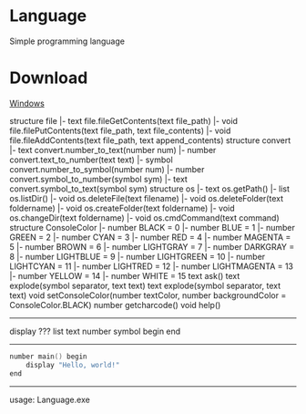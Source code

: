 # Language
Simple programming language
# Download
[Windows](https://github.com/NikkyHika/Programming-Language-Language/releases/tag/v1.0.2)

structure file
|-   text file.fileGetContents(text file_path)
|-   void file.filePutContents(text file_path, text file_contents)
|-   void file.fileAddContents(text file_path, text append_contents)
structure convert
|-   text convert.number_to_text(number num)
|-   number convert.text_to_number(text text)
|-   symbol convert.number_to_symbol(number num)
|-   number convert.symbol_to_number(symbol sym)
|-   text convert.symbol_to_text(symbol sym)
structure os
|-   text os.getPath()
|-   list<text> os.listDir()
|-   void os.deleteFile(text filename)
|-   void os.deleteFolder(text foldername)
|-   void os.createFolder(text foldername)
|-   void os.changeDir(text foldername)
|-   void os.cmdCommand(text command)
structure ConsoleColor
|-   number BLACK = 0
|-   number BLUE = 1
|-   number GREEN = 2
|-   number CYAN = 3
|-   number RED = 4
|-   number MAGENTA = 5
|-   number BROWN = 6
|-   number LIGHTGRAY = 7
|-   number DARKGRAY = 8
|-   number LIGHTBLUE = 9
|-   number LIGHTGREEN = 10
|-   number LIGHTCYAN = 11
|-   number LIGHTRED = 12
|-   number LIGHTMAGENTA = 13
|-   number YELLOW = 14
|-   number WHITE = 15
text ask()
text explode(symbol separator, text text)
text explode(symbol separator, text text)
void setConsoleColor(number textColor, number backgroundColor = ConsoleColor.BLACK)
number getcharcode()
void help()

-----------------------------------------------------------------------------------

display ???
list<???>
text
number
symbol
begin
end

-----------------------------------------------------------------------------------

```cpp
number main() begin
	display "Hello, world!"
end
```

-----------------------------------------------------------------------------------

usage: Language.exe <file>
